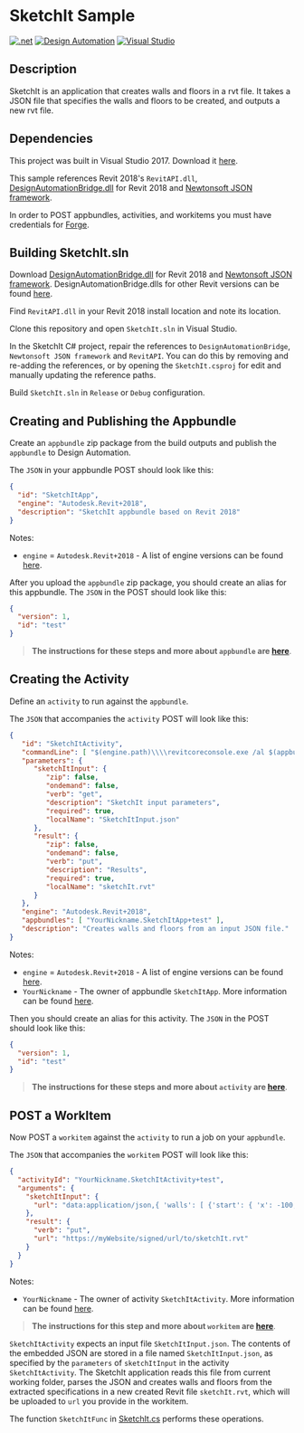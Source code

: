 # SketchIt Sample

[![.net](https://img.shields.io/badge/.net-4.5-green.svg)](http://www.microsoft.com/en-us/download/details.aspx?id=30653)
[![Design Automation](https://img.shields.io/badge/Design%20Automation-v3-green.svg)](http://developer.autodesk.com/)
[![Visual Studio](https://img.shields.io/badge/Visual%20Studio-2017-green.svg)](https://www.visualstudio.com/)

## Description

SketchIt is an application that creates walls and floors in a rvt file. It takes a JSON file that specifies the walls and floors to be created, and outputs a new rvt file.

## Dependencies 

This project was built in Visual Studio 2017. Download it [here](https://www.visualstudio.com/).

This sample references Revit 2018's `RevitAPI.dll`, [DesignAutomationBridge.dll](https://revitio.s3.amazonaws.com/documentation/DesignAutomationBridge.dll) for Revit 2018 and [Newtonsoft JSON framework](https://www.newtonsoft.com/json).

In order to POST appbundles, activities, and workitems you must have credentials for [Forge](../Docs/Forge.md).

## Building SketchIt.sln

Download [DesignAutomationBridge.dll](https://revitio.s3.amazonaws.com/documentation/DesignAutomationBridge.dll) for Revit 2018 and [Newtonsoft JSON framework](https://www.newtonsoft.com/json). DesignAutomationBridge.dlls for other Revit versions can be found [here](../Docs/AppBundle.md#engine-version-aliases).

Find `RevitAPI.dll` in your Revit 2018 install location and note its location. 

Clone this repository and open `SketchIt.sln` in Visual Studio.  

In the SketchIt C# project, repair the references to `DesignAutomationBridge`, `Newtonsoft JSON framework` and `RevitAPI`.  You can do this by removing and re-adding the references, or by opening the `SketchIt.csproj` for edit and manually updating the reference paths.

Build `SketchIt.sln` in `Release` or `Debug` configuration.

## Creating and Publishing the Appbundle

Create an `appbundle` zip package from the build outputs and publish the `appbundle` to Design Automation.

The `JSON` in your appbundle POST should look like this:
```json
{
  "id": "SketchItApp",
  "engine": "Autodesk.Revit+2018",
  "description": "SketchIt appbundle based on Revit 2018"
}
```
Notes:
* `engine` = `Autodesk.Revit+2018` - A list of engine versions can be found [here](../Docs/AppBundle.md#engine-version-aliases).

After you upload the `appbundle` zip package, you should create an alias for this appbundle. The `JSON` in the POST should look like this:
```json
{
  "version": 1,
  "id": "test"
}
```

> **The instructions for these steps and more about `appbundle` are [here](../Docs/AppBundle.md)**.

## Creating the Activity

Define an `activity` to run against the `appbundle`.

The `JSON` that accompanies the `activity` POST will look like this:

```json
{
   "id": "SketchItActivity",
   "commandLine": [ "$(engine.path)\\\\revitcoreconsole.exe /al $(appbundles[SketchItApp].path)" ],
   "parameters": {
      "sketchItInput": {
         "zip": false,
         "ondemand": false,
         "verb": "get",
         "description": "SketchIt input parameters",
         "required": true,
         "localName": "SketchItInput.json"
      },
      "result": {
         "zip": false,
         "ondemand": false,
         "verb": "put",
         "description": "Results",
         "required": true,
         "localName": "sketchIt.rvt"
      }
   },
   "engine": "Autodesk.Revit+2018",
   "appbundles": [ "YourNickname.SketchItApp+test" ],
   "description": "Creates walls and floors from an input JSON file."
}
```
Notes:
*  `engine` = `Autodesk.Revit+2018` - A list of engine versions can be found [here](../Docs/Appbundle.md#engine-version-aliases).
*  `YourNickname` - The owner of appbundle `SketchItApp`. More information can be found [here](../Docs/Nickname.md).

Then you should create an alias for this activity. The `JSON` in the POST should look like this:
```json
{
  "version": 1,
  "id": "test"
}
```

> **The instructions for these steps and more about `activity` are [here](../Docs/Activity.md)**.

## POST a WorkItem

Now POST a `workitem` against the `activity` to run a job on your `appbundle`.

The `JSON` that accompanies the `workitem` POST will look like this:

```json
{
  "activityId": "YourNickname.SketchItActivity+test",
  "arguments": {
    "sketchItInput": {
      "url": "data:application/json,{ 'walls': [ {'start': { 'x': -100, 'y': 100, 'z': 0.0}, 'end': { 'x': 100, 'y': 100, 'z': 0.0}}, {'start': { 'x': -100, 'y': 100, 'z': 0.0}, 'end': { 'x': 100, 'y': 100, 'z': 0.0}}, {'start': { 'x': 100, 'y': 100, 'z': 0.0}, 'end': { 'x': 100, 'y': -100, 'z': 0.0}}, {'start': { 'x': 100, 'y': -100, 'z': 0.0}, 'end': { 'x': -100, 'y': -100, 'z': 0.0}}, {'start': { 'x': -100, 'y': -100, 'z': 0.0}, 'end': { 'x': -100, 'y': 100, 'z': 0.0}}, {'start': { 'x': -500, 'y': -300, 'z': 0.0}, 'end': { 'x': -300, 'y': -300, 'z': 0.0}}, {'start': { 'x': -300, 'y': -300, 'z': 0.0}, 'end': { 'x': -300, 'y': -500, 'z': 0.0}}, {'start': { 'x': -300, 'y': -500, 'z': 0.0}, 'end': { 'x': -500, 'y': -500, 'z': 0.0}}, {'start': { 'x': -500, 'y': -500, 'z': 0.0}, 'end': { 'x': -500, 'y': -300, 'z': 0.0}}],'floors' : [ [{'x': -100, 'y': 100, 'z':0.0}, {'x': 100, 'y': 100, 'z': 0.0}, {'x': 100, 'y': -100, 'z': 0.0}, {'x': -100, 'y': -100, 'z': 0.0}], [{'x': -500, 'y': -300, 'z':0.0}, {'x': -300, 'y': -300, 'z': 0.0}, {'x': -300, 'y': -500, 'z': 0.0}, {'x': -500, 'y': -500, 'z': 0.0}] ]}"
    },
    "result": {
      "verb": "put",
      "url": "https://myWebsite/signed/url/to/sketchIt.rvt"
    }
  }
}
```
Notes:
* `YourNickname` - The owner of activity `SketchItActivity`. More information can be found [here](../Docs/Nickname.md).

> **The instructions for this step and more about `workitem` are [here](../Docs/WorkItem.md)**.

`SketchItActivity` expects an input file `SketchItInput.json`. The contents of the embedded JSON are stored in a file named `SketchItInput.json`, as specified by the `parameters` of `sketchItInput` in the activity `SketchItActivity`. The SketchIt application reads this file from current working folder, parses the JSON and creates walls and floors from the extracted specifications in a new created Revit file `sketchIt.rvt`, which will be uploaded to `url` you provide in the workitem.

The function `SketchItFunc` in [SketchIt.cs](SketchItApp/SketchIt.cs) performs these operations.
